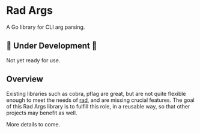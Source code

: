 # Rad Args

A Go library for CLI arg parsing.

## 🚧 Under Development 🚧

Not yet ready for use.

## Overview

Existing libraries such as cobra, pflag are great, but are not quite flexible enough to meet the needs of
[rad](https://github.com/amterp/rad), and are missing crucial features. The goal of this Rad Args library is
to fulfill this role, in a reusable way, so that other projects may benefit as well.

More details to come.
